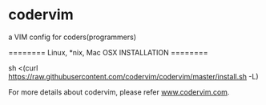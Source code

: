 codervim
========

a VIM config for coders(programmers)


======== Linux, *nix, Mac OSX INSTALLATION ========

sh <(curl https://raw.githubusercontent.com/codervim/codervim/master/install.sh  -L)






For more details about codervim, please refer www.codervim.com.





